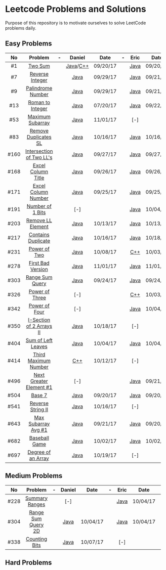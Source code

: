 # Leetcode Problems and Solutions

Purpose of this repository is to motivate ourselves to solve LeetCode problems daily.


## Easy Problems

| No |Problem| - |Daniel| Date | - | Eric | Date | - | Arafat | Date |
|:--:|:-----:|:-:|:----:|:----:|:-:|:----:|:----:|:-:|:------:|:----:|
|#1|[Two Sum](https://leetcode.com/problems/two-sum/description/)||[Java](./001.TwoSum/Daniel.java)/[C++](./001.TwoSum/Daniel.cpp)|09/20/17||[Java](./001.TwoSum/Eric.java)|09/20/17||[-]||
|#7|[Reverse Integer](https://leetcode.com/problems/reverse-integer/description/)||[Java](./007.ReverseInteger/Daniel.java)|09/29/17||[Java](./007.ReverseInteger/Eric.java)|09/21/17||[-]||
|#9|[Palindrome Number](https://leetcode.com/problems/palindrome-number/description/)||[Java](./009.PalindromeNumber/Daniel.java)|09/29/17||[Java](./009.PalindromeNumber/Eric.java)|09/21/17||[-]||
|#13|[Roman to Integer](https://leetcode.com/problems/roman-to-integer/description/)||[Java](./013.RomanToInteger/Daniel.java)|07/20/17||[Java](./013.RomanToInteger/Eric.java)|09/22/17||[-]||
|#53|[Maximum Subarray](https://leetcode.com/problems/maximum-subarray/description/)||[Java](./053.MaximumSubarray/Daniel.java)|11/01/17||[-]|||[-]
|#83|[Remove Duplicates SL](https://leetcode.com/problems/remove-duplicates-from-sorted-list/description/)||[Java](./083.RemoveDuplicatesFromSortedList/Daniel.java)|10/16/17||[Java](./083.RemoveDuplicatesFromSortedList/Eric.java)|10/16/17||[-]||
|#160|[Intersection of Two LL's](https://leetcode.com/problems/intersection-of-two-linked-lists/description/)||[Java](./160.IntersectionTwoLL/Daniel.java)|09/27/17||[Java](./160.IntersectionTwoLL/Eric.java)|09/27/17||[-]||
|#168|[Excel Column Title](https://leetcode.com/problems/excel-sheet-column-title/description/)||[Java](./168.ExcelSheetColumnTitle/Daniel.java)|09/26/17||[Java](./168.ExcelSheetColumnTitle/Eric.java)|09/26/17||[-]||
|#171|[Excel Column Number](https://leetcode.com/problems/excel-sheet-column-number/description/)||[Java](./171.ExcelSheetColumnNo/Daniel.java)|09/25/17||[Java](./171.ExcelSheetColumnNo/Eric.java)|09/25/17||[-]||
|#191|[Number of 1 Bits](https://leetcode.com/problems/number-of-1-bits/description/)||[-]|||[Java](./191.NumberOf1Bits/Eric.java)|10/04/17||[-]||
|#203|[Remove LL Element](https://leetcode.com/problems/remove-linked-list-elements/description/)||[Java](./203.RemoveLLElement/Daniel.java)|10/13/17||[Java](./203.RemoveLLElement/Eric.java)|10/13/17||[-]||
|#217|[Contains Duplicate](https://leetcode.com/problems/contains-duplicate/description/)||[Java](./217.ContainsDuplicate/Daniel.java)|10/16/17||[Java](./217.ContainsDupe/Eric.java)|10/18/17||[-]||
|#231|[Power of Two](https://leetcode.com/problems/power-of-two/description/)||[Java](./231.PowerOf2/Daniel.java)|10/08/17||[C++](./231.PowerOf2/Eric.cpp)|10/03/17||[-]||
|#278|[First Bad Version](https://leetcode.com/problems/first-bad-version/description/)||[Java](./278.FirstBadVersion/Daniel.java)|11/01/17||[Java](./278.FirstBadVersion/Eric.java)|11/01/17||[-]||
|#303|[Range Sum Query](https://leetcode.com/problems/range-sum-query-immutable/description/)||[Java](./303.RangeSumQueryImmutable/Daniel.java)|09/24/17||[Java](./303.RangeSumQueryImmutable/Eric.java)|09/24/17||[-]||
|#326|[Power of Three](https://leetcode.com/problems/power-of-three/description/)||[-]|||[C++](./326.PowerOf3/Eric.cpp)|10/03/17||[-]||
|#342|[Power of Four](https://leetcode.com/problems/power-of-four/description/)||[-]|||[Java](./342.PowerOf4/Eric.cpp)|10/04/17||[-]||
|#350|[I-Section of 2 Arrays II](https://leetcode.com/problems/intersection-of-two-arrays-ii/description/)||[Java](./350.IntersectionOfTwoArraysII/Daniel.java)|10/18/17||[-]|||[-]||
|#404|[Sum of Left Leaves](https://leetcode.com/problems/sum-of-left-leaves/description/)||[Java](./404.SumOfLeftLeaves/Daniel.java)|10/04/17||[Java](./404.SumOfLeftLeaves/Eric.java)|10/04/17||[-]||
|#414|[Third Maximum Number](https://leetcode.com/problems/third-maximum-number/description/)||[C++](./414.ThirdMaximumNumber/Daniel.cpp)|10/12/17||[-]|||[-]||
|#496|[Next Greater Element #1](https://leetcode.com/problems/next-greater-element-i/description/)||[-]|||[Java](./496.NextGreaterElement1/Eric.java)|09/21/17||[-]||
|#504|[Base 7](https://leetcode.com/problems/base-7/description/)||[Java](./504.Base7/Daniel.java)|09/20/17||[Java](./504.Base7/Eric.java)|09/20/17||[-]||
|#541|[Reverse String II](https://leetcode.com/problems/reverse-string-ii/description/)||[Java](./541.ReverseStringII/Daniel.java)|10/16/17||[-]|||[-]||
|#643|[Max Subarray Avg #1](https://leetcode.com/problems/maximum-average-subarray-i/description/)||[Java](./643.MaxSubarrayAvg1/Daniel.java)|09/21/17||[Java](./643.MaxSubarrayAvg1/Eric.java)|09/20/17||[-]||
|#682|[Baseball Game](https://leetcode.com/problems/baseball-game/description/)||[Java](./682.BaseballGame/Daniel.java)|10/02/17||[Java](./682.BaseballGame/Eric.java)|10/02/17||[-]||
|#697|[Degree of an Array](https://leetcode.com/problems/degree-of-an-array/description/)||[Java](./697.DegreeOfAnArray/Daniel.java)|10/19/17||[-]|||[-]||

## Medium Problems

| No |Problem| - |Daniel| Date | - | Eric | Date | - | Arafat | Date |
|:--:|:-----:|:-:|:----:|:----:|:-:|:----:|:----:|:-:|:------:|:----:|
|#228|[Summary Ranges](https://leetcode.com/problems/summary-ranges/description/)||[-]|||[Java](./228.SummaryRanges/Eric.java)|10/04/17||[-]||
|#304|[Range Sum Query 2D](https://leetcode.com/problems/range-sum-query-2d-immutable/description/)||[Java](./304.RangeSumQuery2D/Daniel.java)|10/04/17||[Java](./304.RangeSumQuery2D/Eric.java)|10/04/17||[-]||
|#338|[Counting Bits](https://leetcode.com/problems/counting-bits/description/)||[Java](./338.CountingBits/Daniel.java)|10/07/17||[-]|||[-]||

## Hard Problems